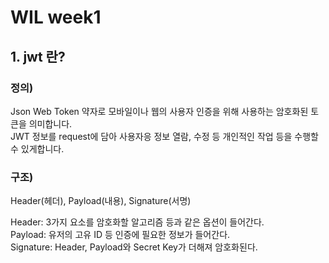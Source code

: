 # WIL week1

## 1. jwt 란?
### 정의)
Json Web Token 약자로 모바일이나 웹의 사용자 인증을 위해 사용하는 암호화된 토큰을 의미합니다.<br>
JWT 정보를 request에 담아 사용자응 정보 열람, 수정 등 개인적인 작업 등을 수행할 수 있게합니다.
### 구조)
Header(헤더), Payload(내용), Signature(서명)

Header: 3가지 요소를 암호화할 알고리즘 등과 같은 옵션이 들어간다.<br>
Payload: 유저의 고유 ID 등 인증에 필요한 정보가 들어간다.<br>
Signature: Header, Payload와 Secret Key가 더해져 암호화된다.
